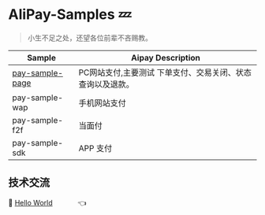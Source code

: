 # AliPay-Samples :zzz:

> 小生不足之处，还望各位前辈不吝赐教。<br>



| Sample          | Aipay Description                                          |
| --------------- | ---------------------------------------------------------- |
| [pay-sample-page](https://github.com/DevilMafia/alipay-samples/tree/master/pay-sample-page) | PC网站支付,主要测试 下单支付、交易关闭、状态查询以及退款。 |
| pay-sample-wap  | 手机网站支付                                               |
| pay-sample-f2f  | 当面付                                                     |
| pay-sample-sdk  | APP 支付                                                   |



## 技术交流

🐾 <a target="_blank" href="//shang.qq.com/wpa/qunwpa?idkey=dcdd3d66762ab211689194912f87f082e1416c4a95313d48caf179871150fdd8">Hello World</a> &nbsp;&nbsp;&nbsp; &nbsp;&nbsp;&nbsp;  &nbsp;&nbsp;&nbsp;   👈

